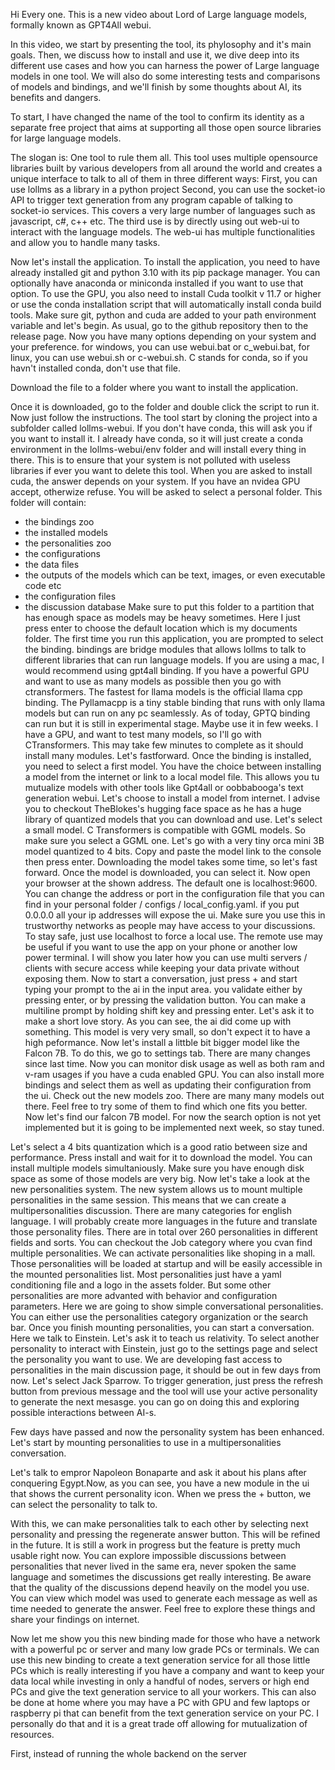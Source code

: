 Hi Every one.
This is a new video about Lord of Large language models, formally known as GPT4All webui.

In this video, we start by presenting the tool, its phylosophy and it's main goals. Then, we discuss how to install and use it, we dive deep into its different use cases and how you can harness the power of Large language models in one tool. We will also do some interesting tests and comparisons of models and bindings, and we'll finish by some thoughts about AI, its benefits and dangers.

To start, I have changed the name of the tool to confirm its identity as a separate free project that aims at supporting all those open source libraries for large language models.

The slogan is: One tool to rule them all. This tool uses multiple opensource libraries built by various developers from all around the world and creates a unique interface to talk to all of them in three different ways:
First, you can use lollms as a library in a python project
Second, you can use the socket-io API to trigger text generation from any program capable of talking to socket-io services. This covers a very large number of languages such as javascript, c#, c++ etc.
The third use is by directly using out web-ui to interact with the language models.
The web-ui has multiple functionalities and allow you to handle many tasks.

Now let's install the application.
To install the application, you need to have already installed git and python 3.10 with its pip package manager. You can optionally have anaconda or miniconda installed if you want to use that option. To use the GPU, you also need to install Cuda toolkit v 11.7 or higher or use the conda installation script that will automatically install conda build tools. Make sure git, python and cuda are added to your path environment variable and let's begin.
As usual, go to the github repository then to the release page. Now you have many options depending on your system and your preference. for windows, you can use webui.bat or c_webui.bat, for linux, you can use webui.sh or c-webui.sh. C stands for conda, so if you havn't installed conda, don't use that file.

Download the file to a folder where you want to install the application. 

Once it is downloaded, go to the folder and double click the script to run it.
Now just follow the instructions.
The tool start by cloning the project into a subfolder called lollms-webui.
If you don't have conda, this will ask you if you want to install it. I already have conda, so it will just create a conda environment in the lollms-webui/env folder and will install every thing in there. This is to ensure that your system is not polluted with useless libraries if ever you want to delete this tool.
When you are asked to install cuda, the answer depends on your system. If you have an nvidea GPU accept, otherwize refuse.
You will be asked to select a personal folder. This folder will contain:
- the bindings zoo
- the installed models
- the personalities zoo
- the configurations
- the data files
- the outputs of the models which can be text, images, or even executable code etc
- the configuration files
- the discussion database
Make sure to put this folder to a partition that has enough space as models may be heavy sometimes. 
Here I just press enter to choose the default location which is my documents folder.
The first time you run this application, you are prompted to select the binding. bindings are bridge modules that allows lollms to talk to different libraries that can run language models. If you are using a mac, I would recommend using gpt4all binding. If you have a powerful GPU and want to use as many models as possible then you go with ctransformers. The fastest for llama models is the official llama cpp binding. The Pyllamacpp is a tiny stable binding that runs with only llama models but can run on any pc seamlessly. As of today, GPTQ binding can run but it is still in experimental stage. Maybe use it in few weeks. I have a GPU, and want to test many models, so I'll go with CTransformers.
This may take few minutes to complete as it should install many modules.
Let's fastforward.
Once the binding is installed, you need to select a first model. You have the choice between installing a model from the internet or link to a local model file. This allows you tu mutualize models with other tools like Gpt4all or oobbabooga's text generation webui.
Let's choose to install a model from internet.
I advise you to checkout TheBlokes's hugging face space as he has a huge library of quantized models that you can download and use. Let's select a small model.
C Transformers is compatible with GGML models. So make sure you select a GGML one. Let's go with a very tiny orca mini 3B model quantized to 4 bits.
Copy and paste the model link to the console then press enter.
Downloading the model takes some time, so let's fast forward.
Once the model is downloaded, you can select it.
Now open your browser at the shown address. The default one is localhost:9600. You can change the address or port in the configuration file that you can find in your personal folder / configs / local_config.yaml. if you put 0.0.0.0 all your ip addresses will expose the ui. Make sure you use this in trustworthy networks as people may have access to your discussions. To stay safe, just use localhost to force a local use. The remote use may be useful if you want to use the app on your phone or another low power terminal. I will show you later how you can use multi servers / clients with secure access while keeping your data private without exposing them.
Now to start a conversation, just press + and start typing your prompt to the ai in the input area. you validate either by pressing enter, or by pressing the validation button. You can make a multiline prompt by holding shift key and pressing enter.
Let's ask it to make a short love story.
As you can see, the ai did come up with something. This model is very very small, so don't expect it to have a high peformance.
Now let's install a littble bit bigger model like the Falcon 7B.
To do this, we go to settings tab.
There are many changes since last time. Now you can monitor disk usage as well as both ram and v-ram usages if you have a cuda enabled GPU.
You can also install more bindings and select them as well as updating their configuration from the ui.
Check out the new models zoo. There are many many models out there. Feel free to try some of them to find which one fits you better.
Now let's find our falcon 7B model. For now the search option is not yet implemented but it is going to be implemented next week, so stay tuned.

Let's select a 4 bits quantization which is a good ratio between size and performance.
Press install and wait for it to download the model. You can install multiple models simultaniously. Make sure you have enough disk space as some of those models are very big.
Now let's take a look at the new personalities system.
The new system allows us to mount multiple personalities in the same session. This means that we can create a multipersonalities discussion.
There are many categories for english language. I will probably create more languages in the future and translate those personality files.
There are in total over 260 personalities in different fields and sorts. You can checkout the Job category where you cvan find multiple personalities.
We can activate personalities like shoping in a mall. Those personalities will be loaded at startup and will be easily accessible in the mounted personalities list.
Most personalities just have a yaml conditioning file and a logo in the assets folder. But some other personalities are more advanted with behavior and configuration parameters. Here we are going to show simple conversational personalities.
You can either use the personalities category organization or the search bar.
Once you finish mounting personalities, you can start a conversation. Here we talk to Einstein.
Let's ask it to teach us relativity.
To select another personality to interact with Einstein, just go to the settings page and select the personality you want to use. We are developing fast access to personalities in the main discussion page, it should be out in few days from now. 
Let's select Jack Sparrow.
To trigger generation, just press the refresh button from previous message and the tool will use your active personality to generate the next mesasge. you can go on doing this and exploring possible interactions between AI-s.

Few days have passed and now the personality system has been enhanced. Let's start by mounting personalities to use in a multipersonalities conversation.


Let's talk to empror Napoleon Bonaparte and ask it about his plans after conquering Egypt.Now, as you can see, you have a new module in the ui that shows the current personality icon. When we press the + button, we can select the personality to talk to.

With this, we can make personalities talk to each other by selecting next personality and pressing the regenerate answer button. This will be refined in the future. It is still a work in progress but the feature is pretty much usable right now. You can explore impossible discussions between personalities that never lived in the same era, never spoken the same language and sometimes the discussions get really interesting. Be aware that the quality of the discussions depend heavily on the model you use. You can view which model was used to generate each message as well as time needed to generate the answer. Feel free to explore these things and share your findings on internet.

Now let me show you this new binding made for those who have a network with a powerful pc or server and many low grade PCs or terminals. We can use this new binding to create a text generation service for all those little PCs which is really interesting if you have a company and want to keep your data local while investing in only a handful of nodes, servers or high end PCs and give the text generation service to all your workers. This can also be done at home where you may have a PC with GPU and few laptops or raspberry pi that can benefit from the text generation service on your PC. I personally do that and it is a great trade off allowing for mutualization of resources.

First, instead of running the whole backend on the server